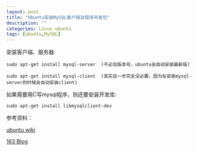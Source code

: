 ```yaml
---
layout: post
title: "Ubuntu安装MySQL客户端及程序开发包"
description: ""
categories: Linux ubuntu
tags: [ubuntu,MySQL]
---
```


安装客户端、服务器:

	sudo apt-get install mysql-server  (不必加版本号，ubuntu会自动安装最新版)

	sudo apt-get install mysql-client  (其实这一步完全没必要，因为在安装mysql-server的时候会自动安装client)

如果需要用C写mysql程序，则还要安装开发库:

	sudo apt-get install libmysqlclient-dev

参考资料：

[ubuntu wiki](http://wiki.ubuntu.org.cn/MySQL%E5%AE%89%E8%A3%85%E6%8C%87%E5%8D%97)

[163 Blog](http://zhanyonhu.blog.163.com/blog/static/1618604420106141142702/)
